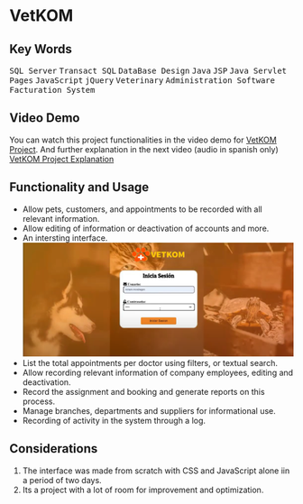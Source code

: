 # VetKOM
## Key Words
 <kbd>SQL Server</kbd> <kbd>Transact SQL</kbd> <kbd>DataBase Design</kbd> <kbd>Java</kbd> <kbd>JSP</kbd> <kbd>Java Servlet Pages</kbd> <kbd>JavaScript</kbd> <kbd>jQuery</kbd> <kbd>Veterinary</kbd> <kbd>Administration Software</kbd> <kbd>Facturation System</kbd>
 
 ## Video Demo
You can watch this project functionalities in the video demo for [VetKOM Project](https://youtu.be/bLgq8XB3ByE).
And further explanation in the next video (audio in spanish only) [VetKOM Project Explanation](https://www.youtube.com/watch?v=xo_r_-VDsO4&t=5m49s)

 ## Functionality and Usage
- Allow pets, customers, and appointments to be recorded with all relevant information.
- Allow editing of information or deactivation of accounts and more.
- An intersting interface.
  ![Screenshot of the project.](/Images/Login.PNG)
- List the total appointments per doctor using filters, or textual search.
- Allow recording relevant information of company employees, editing and deactivation.
- Record the assignment and booking and generate reports on this process.
- Manage branches, departments and suppliers for informational use.
- Recording of activity in the system through a log.

 ## Considerations
1. The interface was made from scratch with CSS and JavaScript alone iin a period of two days.
2. Its a project with a lot of room for improvement and optimization.

